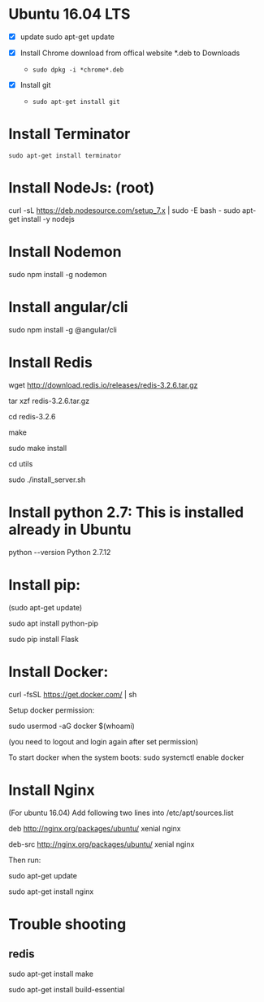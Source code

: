 # Ubuntu 16.04 LTS

- [x] update
sudo apt-get update

- [x] Install Chrome
download from offical website *.deb to Downloads
    - ```sudo dpkg -i *chrome*.deb```


- [x] Install git
    - ```sudo apt-get install git```

# Install Terminator
```sudo apt-get install terminator```


# Install NodeJs: (root)
curl -sL https://deb.nodesource.com/setup_7.x | sudo -E bash -
sudo apt-get install -y nodejs

# Install Nodemon
sudo npm install -g nodemon


# Install angular/cli
sudo npm install -g @angular/cli

# Install Redis

wget http://download.redis.io/releases/redis-3.2.6.tar.gz

tar xzf redis-3.2.6.tar.gz

cd redis-3.2.6

make

sudo make install

cd utils

sudo ./install_server.sh

# Install python 2.7: This is installed already in Ubuntu
python --version
Python 2.7.12

# Install pip:

(sudo apt-get update)

sudo apt install python-pip

sudo pip install Flask

# Install Docker:

curl -fsSL https://get.docker.com/ | sh

Setup docker permission:

sudo usermod -aG docker $(whoami)

(you need to logout and login again after set permission)

To start docker when the system boots: sudo systemctl enable docker

# Install Nginx
(For ubuntu 16.04) Add following two lines into /etc/apt/sources.list

deb http://nginx.org/packages/ubuntu/ xenial nginx

deb-src http://nginx.org/packages/ubuntu/ xenial nginx

Then run:

sudo apt-get update

sudo apt-get install nginx

# Trouble shooting
## redis
sudo apt-get install make

sudo apt-get install build-essential
